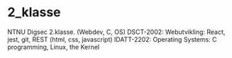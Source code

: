 # 2_klasse
NTNU Digsec 2.klasse. (Webdev, C, OS) 
DSCT-2002: Webutvikling: React, jest, git, REST (html, css, javascript)
IDATT-2202: Operating Systems: C programming, Linux, the Kernel
